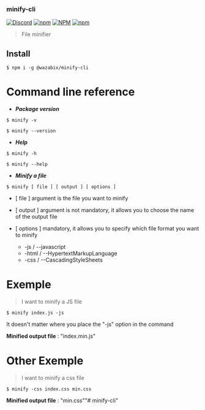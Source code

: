 ### minify-cli

[![Discord](https://img.shields.io/discord/519837781866840122?color=%237289DA&label=WaZaBiX%27s%20guild&logo=discord)](https://discord.gg/ES52WDg)
[![npm](https://img.shields.io/npm/v/@wazabix/minify-cli?logo=npm)](https://www.npmjs.com/package/@wazabix/minify-cli)
[![NPM](https://img.shields.io/npm/l/@wazabix/minify-cli?logo=github)]()
[![npm](https://img.shields.io/npm/dt/@wazabix/minify-cli?logo=npm)](https://www.npmjs.com/package/@wazabix/minify-cli)


> File minifier

## Install

```batch
$ npm i -g @wazabix/minify-cli
```

# Command line reference

* ***Package version***

```batch
$ minify -v
```
```batch
$ minify --version
```

* ***Help***

```batch
$ minify -h
```
```batch
$ minify --help
```

* ***Minify a file***

```batch
$ minify [ file ] [ output ] [ options ]
```

* [ file ] argument is the file you want to minify
* [ output ] argument is not mandatory, it allows you to choose the name of the output file

* [ options ] mandatory, it allows you to specify which file format you want to minify
    * -js / --javascript
    * -html / --HypertextMarkupLanguage
    * -css / --CascadingStyleSheets

# Exemple

> I want to minify a JS file

```batch
$ minify index.js -js
```

It doesn't matter where you place the "-js" option in the command

**Minified output file** : "index.min.js"

# Other Exemple

> I want to minify a css file

```batch
$ minify -css index.css min.css
```

**Minified output file** : "min.css""# minify-cli" 
